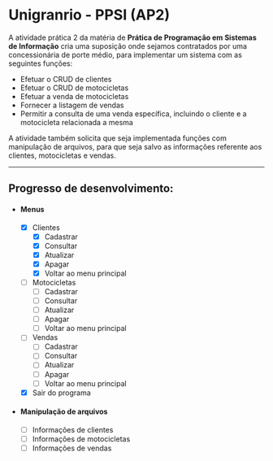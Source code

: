 # Unigranrio - PPSI (AP2)

A atividade prática 2 da matéria de **Prática de Programação em Sistemas de Informação** cria uma suposição onde
sejamos contratados por uma concessionária de porte médio, para implementar um sistema com as seguintes funções: 

* Efetuar o CRUD de clientes
* Efetuar o CRUD de motocicletas
* Efetuar a venda de motocicletas
* Fornecer a listagem de vendas
* Permitir a consulta de uma venda específica, incluindo o cliente e a motocicleta relacionada a mesma

A atividade também solicita que seja implementada funções com manipulação de arquivos, para que seja salvo as
informações referente aos clientes, motocicletas e vendas.

---
## Progresso de desenvolvimento:
* #### Menus
  - [x] Clientes
    - [x] Cadastrar
    - [x] Consultar
    - [x] Atualizar
    - [x] Apagar
    - [x] Voltar ao menu principal
    
  - [ ] Motocicletas 
    - [ ] Cadastrar
    - [ ] Consultar
    - [ ] Atualizar
    - [ ] Apagar
    - [ ] Voltar ao menu principal
    
  - [ ] Vendas
    - [ ] Cadastrar
    - [ ] Consultar
    - [ ] Atualizar
    - [ ] Apagar
    - [ ] Voltar ao menu principal
    
  - [x] Sair do programa

* #### Manipulação de arquivos
  - [ ] Informações de clientes
  - [ ] Informações de motocicletas
  - [ ] Informações de vendas